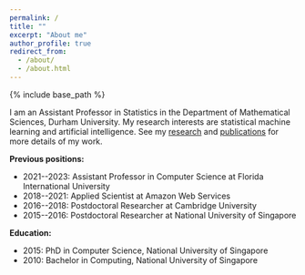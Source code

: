 ```yaml
---
permalink: /
title: ""
excerpt: "About me"
author_profile: true
redirect_from: 
  - /about/
  - /about.html
---
```


{% include base_path %}

I am an Assistant Professor in Statistics in the Department of Mathematical Sciences, Durham University. My research interests are statistical machine learning and artificial intelligence. See my [research](https://nvcuong.github.io/research/) and [publications](https://nvcuong.github.io/publications/) for more details of my work.

**Previous positions:** 
- 2021--2023: Assistant Professor in Computer Science at Florida International University
- 2018--2021: Applied Scientist at Amazon Web Services
- 2016--2018: Postdoctoral Researcher at Cambridge University
- 2015--2016: Postdoctoral Researcher at National University of Singapore

**Education:**
- 2015: PhD in Computer Science, National University of Singapore
- 2010: Bachelor in Computing, National University of Singapore



